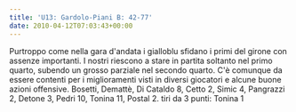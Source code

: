 ```yaml
---
title: 'U13: Gardolo-Piani B: 42-77'
date: 2010-04-12T07:03:43+00:00
---
```

Purtroppo come nella gara d'andata i gialloblu sfidano i primi del girone con assenze importanti. I nostri riescono a stare in partita soltanto nel primo quarto, subendo un grosso parziale nel secondo quarto. C'è comunque da essere contenti per i miglioramenti visti in diversi giocatori e alcune buone azioni offensive.
Bosetti, Demattè, Di Cataldo 8, Cetto 2, Simic 4, Pangrazzi 2, Detone 3, Pedri 10, Tonina 11, Postal 2. tiri da 3 punti: Tonina 1